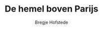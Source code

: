---
title: "De hemel boven Parijs"
author: "Bregje Hofstede"
isbn: "905936497X"
isbn13: "9789059364974"
rating: "3"
publisher: "Cossee"
pages: "222"
publishYear: "2014"
read: "2019"
goodreads_id: "22677829"
---
